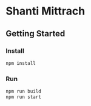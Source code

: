 # Shanti Mittrach

## Getting Started

### Install

```sh
npm install
```

### Run

```sh
npm run build
npm run start
```
